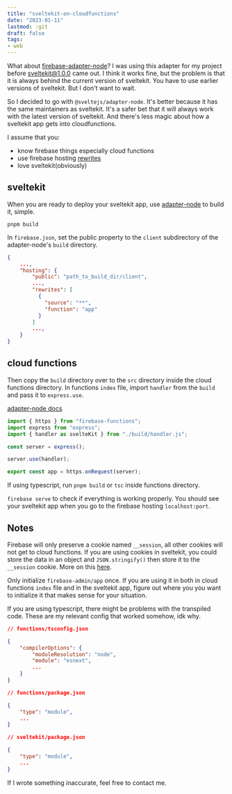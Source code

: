 ```yaml
---
title: "sveltekit-on-cloudfunctions"
date: "2023-01-11"
lastmod: :git
draft: false
tags:
- web
---
```

What about
[firebase-adapter-node](https://github.com/jthegedus/svelte-adapter-firebase)?
I was using this adapter for my project before sveltekit@1.0.0 came out. I think
it works fine, but the problem is that it is always behind the current version
of sveltekit. You have to use earlier versions of sveltekit. But I don't want to
wait.

So I decided to go with `@sveltejs/adapter-node`. It's better because it has the
same maintainers as sveltekit. It's a safer bet that it will always work with
the latest version of sveltekit. And there's less magic about how a sveltekit
app gets into cloudfunctions.

I assume that you:
- know firebase things especially cloud functions
- use firebase hosting
  [rewrites](https://firebase.google.com/docs/hosting/full-config#rewrite-functions)
- love sveltekit(obviously)

## sveltekit

When you are ready to deploy your sveltekit app, use
[adapter-node](https://github.com/sveltejs/kit/tree/master/packages/adapter-node)
to build it, simple.

`pnpm build`

In `firebase.json`, set the public property to the `client` subdirectory of the
adapter-node's `build` directory.

```json
{
    ...,
    "hosting": {
        "public": "path_to_build_dir/client",
        ...,
        "rewrites": [
          {
            "source": "**",
            "function": "app"
          }
        ]
        ...,
    }
}
```

## cloud functions

Then copy the `build` directory over to the `src` directory inside the cloud
functions directory. In functions `index` file, import `handler` from the
`build` and pass it to `express.use`.

[adapter-node
docs](https://github.com/sveltejs/kit/tree/master/packages/adapter-node#custom-server)

```ts
import { https } from "firebase-functions";
import express from "express";
import { handler as svelteKit } from "./build/handler.js";

const server = express();

server.use(handler);

export const app = https.onRequest(server);
```

If using typescript, run `pnpm build` or `tsc` inside functions directory.

`firebase serve` to check if everything is working properly. You should see your
sveltekit app when you go to the firebase hosting `localhost:port`.

## Notes

Firebase will only preserve a cookie named `__session`, all other cookies
will not get to cloud functions. If you are using cookies in sveltekit, you
could store the data in an object and `JSON.stringify()` then store it to the
`__session` cookie. More on this [here](https://stackoverflow.com/a/44935288).

Only initialize `firebase-admin/app` once. If you are using it in both in cloud
functions `index` file and in the sveltekit app, figure out where you you want
to initialize it that makes sense for your situation.

If you are using typescript, there might be problems with the transpiled code.
These are my relevant config that worked somehow, idk why.

```json
// functions/tsconfig.json

{
    "compilerOptions": {
        "moduleResolution": "node",
        "module": "esnext",
        ...
    }
}
```

```json
// functions/package.json

{
    "type": "module",
    ...
}
```


```json
// sveltekit/package.json

{
    "type": "module",
    ...
}
```

If I wrote something inaccurate, feel free to contact me.